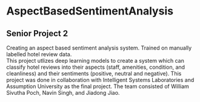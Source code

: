 # AspectBasedSentimentAnalysis
## Senior Project 2 <br>
Creating an aspect based sentiment analysis system. Trained on manually labelled hotel review data. 
<br>
This project utlizes deep learning models to create a system which can classify hotel reviews into their aspects (staff, amenities, condition, and cleanliness) and their sentiments (positive, neutral and negative). This project was done in collaboration with Intelligent Systems Laboratories and Assumption University as the final project. The team consisted of William Sivutha Poch, Navin Singh, and Jiadong Jiao.
<br>

